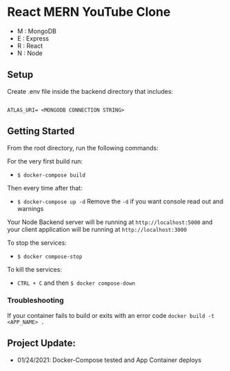 # React MERN YouTube Clone
- M : MongoDB
- E : Express
- R : React
- N : Node
## Setup

Create .env file inside the backend directory that includes:

```

ATLAS_URI= <MONGODB CONNECTION STRING>

```

## Getting Started

From the root directory, run the following commands:

For the very first build run:

- `$ docker-compose build`

Then every time after that:

- `$ docker-compose up -d`
Remove the `-d` if you want console read out and warnings

Your Node Backend server will be running at `http://localhost:5000` and your client application will be running at `http://localhost:3000`

To stop the services:

- `$ docker compose-stop`

To kill the services:

- `CTRL + C` and then `$ docker compose-down`

### Troubleshooting

If your container fails to build or exits with an error code
`docker build -t <APP_NAME> .`

## Project Update:
- 01/24/2021: Docker-Compose tested and App Container deploys